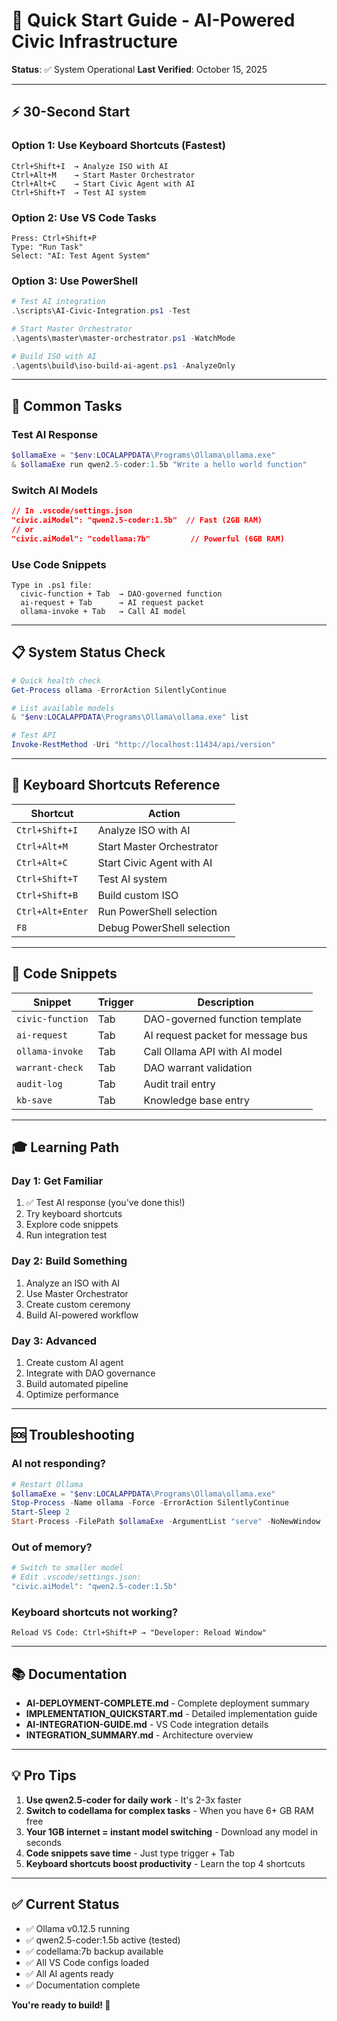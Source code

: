 # 🚀 Quick Start Guide - AI-Powered Civic Infrastructure

**Status**: ✅ System Operational
**Last Verified**: October 15, 2025

---

## ⚡ 30-Second Start

### Option 1: Use Keyboard Shortcuts (Fastest)

```
Ctrl+Shift+I  → Analyze ISO with AI
Ctrl+Alt+M    → Start Master Orchestrator
Ctrl+Alt+C    → Start Civic Agent with AI
Ctrl+Shift+T  → Test AI system
```

### Option 2: Use VS Code Tasks

```
Press: Ctrl+Shift+P
Type: "Run Task"
Select: "AI: Test Agent System"
```

### Option 3: Use PowerShell

```powershell
# Test AI integration
.\scripts\AI-Civic-Integration.ps1 -Test

# Start Master Orchestrator
.\agents\master\master-orchestrator.ps1 -WatchMode

# Build ISO with AI
.\agents\build\iso-build-ai-agent.ps1 -AnalyzeOnly
```

---

## 🎯 Common Tasks

### Test AI Response

```powershell
$ollamaExe = "$env:LOCALAPPDATA\Programs\Ollama\ollama.exe"
& $ollamaExe run qwen2.5-coder:1.5b "Write a hello world function"
```

### Switch AI Models

```json
// In .vscode/settings.json
"civic.aiModel": "qwen2.5-coder:1.5b"  // Fast (2GB RAM)
// or
"civic.aiModel": "codellama:7b"         // Powerful (6GB RAM)
```

### Use Code Snippets

```
Type in .ps1 file:
  civic-function + Tab  → DAO-governed function
  ai-request + Tab      → AI request packet
  ollama-invoke + Tab   → Call AI model
```

---

## 📋 System Status Check

```powershell
# Quick health check
Get-Process ollama -ErrorAction SilentlyContinue

# List available models
& "$env:LOCALAPPDATA\Programs\Ollama\ollama.exe" list

# Test API
Invoke-RestMethod -Uri "http://localhost:11434/api/version"
```

---

## 🔧 Keyboard Shortcuts Reference

| Shortcut | Action |
|----------|--------|
| `Ctrl+Shift+I` | Analyze ISO with AI |
| `Ctrl+Alt+M` | Start Master Orchestrator |
| `Ctrl+Alt+C` | Start Civic Agent with AI |
| `Ctrl+Shift+T` | Test AI system |
| `Ctrl+Shift+B` | Build custom ISO |
| `Ctrl+Alt+Enter` | Run PowerShell selection |
| `F8` | Debug PowerShell selection |

---

## 📝 Code Snippets

| Snippet | Trigger | Description |
|---------|---------|-------------|
| `civic-function` | Tab | DAO-governed function template |
| `ai-request` | Tab | AI request packet for message bus |
| `ollama-invoke` | Tab | Call Ollama API with AI model |
| `warrant-check` | Tab | DAO warrant validation |
| `audit-log` | Tab | Audit trail entry |
| `kb-save` | Tab | Knowledge base entry |

---

## 🎓 Learning Path

### Day 1: Get Familiar

1. ✅ Test AI response (you've done this!)
2. Try keyboard shortcuts
3. Explore code snippets
4. Run integration test

### Day 2: Build Something

1. Analyze an ISO with AI
2. Use Master Orchestrator
3. Create custom ceremony
4. Build AI-powered workflow

### Day 3: Advanced

1. Create custom AI agent
2. Integrate with DAO governance
3. Build automated pipeline
4. Optimize performance

---

## 🆘 Troubleshooting

### AI not responding?

```powershell
# Restart Ollama
$ollamaExe = "$env:LOCALAPPDATA\Programs\Ollama\ollama.exe"
Stop-Process -Name ollama -Force -ErrorAction SilentlyContinue
Start-Sleep 2
Start-Process -FilePath $ollamaExe -ArgumentList "serve" -NoNewWindow
```

### Out of memory?

```powershell
# Switch to smaller model
# Edit .vscode/settings.json:
"civic.aiModel": "qwen2.5-coder:1.5b"
```

### Keyboard shortcuts not working?

```
Reload VS Code: Ctrl+Shift+P → "Developer: Reload Window"
```

---

## 📚 Documentation

- **AI-DEPLOYMENT-COMPLETE.md** - Complete deployment summary
- **IMPLEMENTATION_QUICKSTART.md** - Detailed implementation guide
- **AI-INTEGRATION-GUIDE.md** - VS Code integration details
- **INTEGRATION_SUMMARY.md** - Architecture overview

---

## 💡 Pro Tips

1. **Use qwen2.5-coder for daily work** - It's 2-3x faster
2. **Switch to codellama for complex tasks** - When you have 6+ GB RAM free
3. **Your 1GB internet = instant model switching** - Download any model in seconds
4. **Code snippets save time** - Just type trigger + Tab
5. **Keyboard shortcuts boost productivity** - Learn the top 4 shortcuts

---

## ✅ Current Status

- ✅ Ollama v0.12.5 running
- ✅ qwen2.5-coder:1.5b active (tested)
- ✅ codellama:7b backup available
- ✅ All VS Code configs loaded
- ✅ All AI agents ready
- ✅ Documentation complete

**You're ready to build! 🚀**
